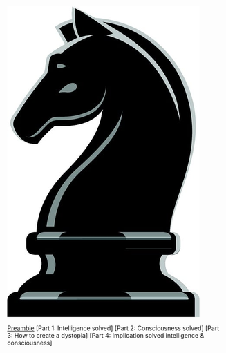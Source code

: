 ![horse](IMG_9387.jpeg)

[Preamble]()
[Part 1: Intelligence solved]
[Part 2: Consciousness solved]
[Part 3: How to create a dystopia]
[Part 4: Implication solved intelligence & consciousness]

